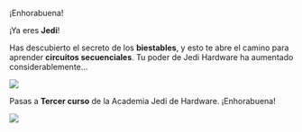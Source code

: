¡Enhorabuena!

¡Ya eres **Jedi**!

Has descubierto el secreto de los **biestables**, y esto te abre el camino para aprender **circuitos secuenciales**. Tu poder de Jedi Hardware ha aumentado considerablemente...


![](https://github.com/Obijuan/digital-electronics-with-open-FPGAs-tutorial/raw/master/rangos/png/18-Jedi.png)

Pasas a **Tercer curso** de la Academia Jedi de Hardware. ¡Enhorabuena!

![](https://raw.githubusercontent.com/Obijuan/digital-electronics-with-open-FPGAs-tutorial/master/rangos/insignias/Academia-jedi-rojo.png)
